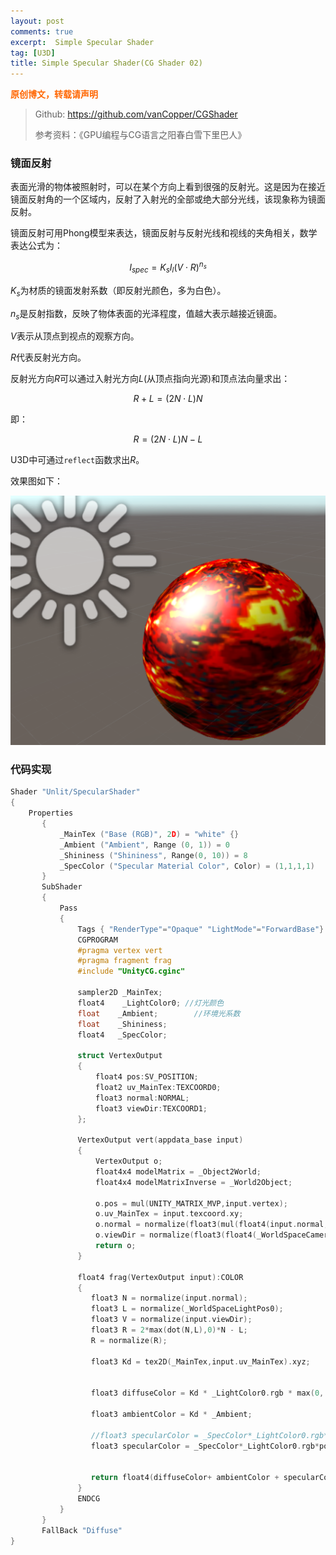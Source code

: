 ```yaml
---
layout: post
comments: true
excerpt:  Simple Specular Shader
tag: [U3D]
title: Simple Specular Shader(CG Shader 02)
---
```


<span style="color: #ff6600;"><strong>原创博文，转载请声明</strong></span>

> Github: https://github.com/vanCopper/CGShader
>
> 参考资料：《GPU编程与CG语言之阳春白雪下里巴人》

### 镜面反射

表面光滑的物体被照射时，可以在某个方向上看到很强的反射光。这是因为在接近镜面反射角的一个区域内，反射了入射光的全部或绝大部分光线，该现象称为镜面反射。

镜面反射可用Phong模型来表达，镜面反射与反射光线和视线的夹角相关，数学表达公式为：

$$
I_{spec}=K_{s}I_{l}(V \cdot R)^{n_{s}}
$$

$K_{s}$为材质的镜面发射系数（即反射光颜色，多为白色）。

$n_{s}$是反射指数，反映了物体表面的光泽程度，值越大表示越接近镜面。

$V$表示从顶点到视点的观察方向。

$R$代表反射光方向。

反射光方向$R$可以通过入射光方向$L$(从顶点指向光源)和顶点法向量求出：

$$
R+L=(2N\cdot L)N
$$

即：

$$
R=(2N\cdot L)N -L
$$

U3D中可通过`reflect`函数求出$R$。

效果图如下：

![](../images/specularShader.png)

### 代码实现

``` c
Shader "Unlit/SpecularShader"
{
	Properties 
       {
           _MainTex ("Base (RGB)", 2D) = "white" {}
           _Ambient ("Ambient", Range (0, 1)) = 0
           _Shininess ("Shininess", Range(0, 10)) = 8 
           _SpecColor ("Specular Material Color", Color) = (1,1,1,1)  
       }
       SubShader 
       {
           Pass
           {
               Tags { "RenderType"="Opaque" "LightMode"="ForwardBase"}
               CGPROGRAM
               #pragma vertex vert
               #pragma fragment frag
               #include "UnityCG.cginc"

               sampler2D _MainTex;
               float4    _LightColor0; //灯光颜色
               float	_Ambient;        //环境光系数
               float	_Shininess;		
               float4	_SpecColor;

               struct VertexOutput 
               {
                   float4 pos:SV_POSITION;
                   float2 uv_MainTex:TEXCOORD0;
                   float3 normal:NORMAL;
                   float3 viewDir:TEXCOORD1;
               };

               VertexOutput vert(appdata_base input)
               {
                   VertexOutput o;
                   float4x4 modelMatrix = _Object2World;
                   float4x4 modelMatrixInverse = _World2Object;
     				
                   o.pos = mul(UNITY_MATRIX_MVP,input.vertex);
                   o.uv_MainTex = input.texcoord.xy;
                   o.normal = normalize(float3(mul(float4(input.normal, 0.0), modelMatrixInverse)));  
                   o.viewDir = normalize(float3(float4(_WorldSpaceCameraPos, 1.0)- mul(modelMatrix, input.vertex)));             
                   return o;
               }

               float4 frag(VertexOutput input):COLOR
               {
                  float3 N = normalize(input.normal);
                  float3 L = normalize(_WorldSpaceLightPos0);
                  float3 V = normalize(input.viewDir);
                  float3 R = 2*max(dot(N,L),0)*N - L;
                  R = normalize(R);

                  float3 Kd = tex2D(_MainTex,input.uv_MainTex).xyz;
               	 
               	  
               	  float3 diffuseColor = Kd * _LightColor0.rgb * max(0, dot(N, L));
               	   
               	  float3 ambientColor = Kd * _Ambient;

                  //float3 specularColor = _SpecColor*_LightColor0.rgb*pow(max(0.0, dot(reflect(-L, N),V)), _Shininess);
                  float3 specularColor = _SpecColor*_LightColor0.rgb*pow(max(dot(V,R),0), _Shininess);


                  return float4(diffuseColor+ ambientColor + specularColor,1);
               }
               ENDCG
           }
       } 
       FallBack "Diffuse"
}
```

